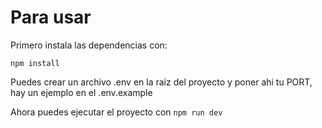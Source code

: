 # Para usar

Primero instala las dependencias con:

`npm install`

Puedes crear un archivo .env en la raiz del proyecto y poner ahi tu PORT, hay un ejemplo en el .env.example

Ahora puedes ejecutar el proyecto con 
`npm run dev`